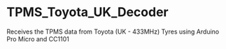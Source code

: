# TPMS_Toyota_UK_Decoder
Receives the TPMS data from Toyota (UK - 433MHz) Tyres using Arduino Pro Micro and CC1101
